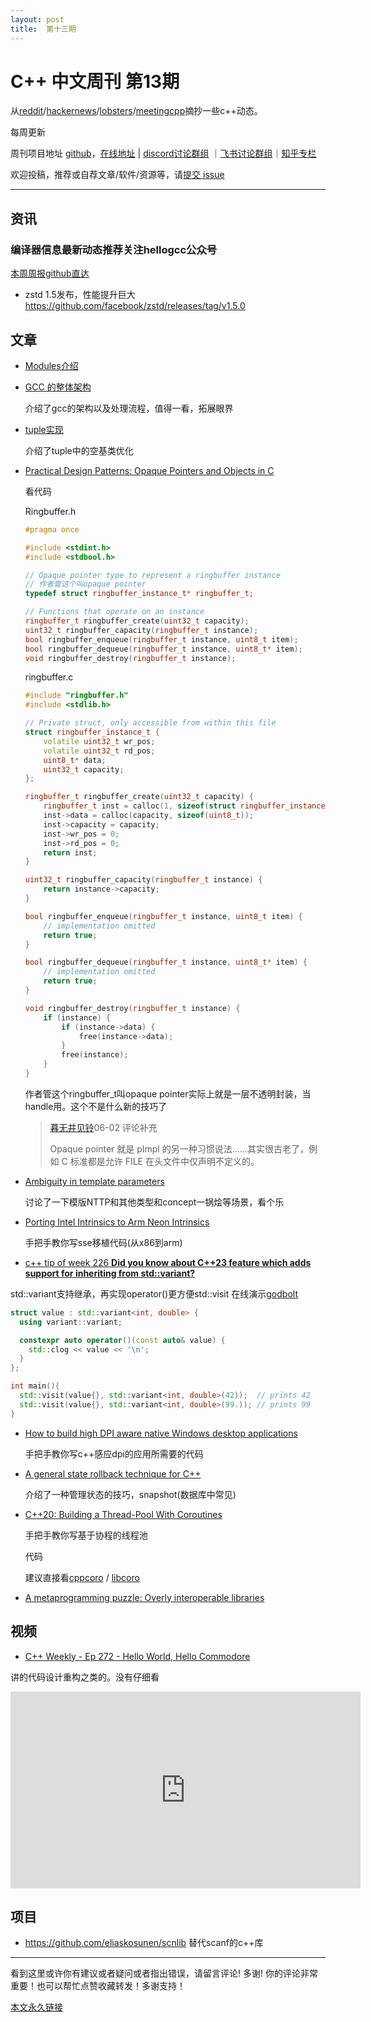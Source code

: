 ```yaml
---
layout: post
title:  第十三期
---
```


# C++ 中文周刊 第13期

从[reddit](https://www.reddit.com/r/cpp/)/[hackernews](https://news.ycombinator.com/)/[lobsters](https://lobste.rs/)/[meetingcpp](https://www.meetingcpp.com/blog/blogroll/)摘抄一些c++动态。

每周更新

周刊项目地址 [github](https://github.com/wanghenshui/cppweeklynews)，[在线地址](https://wanghenshui.github.io/cppweeklynews/) | [discord讨论群组](https://discord.gg/cZ9mXVPGx6) ｜[飞书讨论群组](https://applink.feishu.cn/TeeBWN1D)｜[知乎专栏](https://www.zhihu.com/column/jieyaren)

欢迎投稿，推荐或自荐文章/软件/资源等，请[提交 issue](https://github.com/wanghenshui/cppweeklynews/issues)

---

## 资讯

###  编译器信息最新动态推荐关注hellogcc公众号

[本周周报github直达](https://github.com/hellogcc/osdt-weekly/blob/master/weekly/2021-05-19.md)

- zstd 1.5发布，性能提升巨大 https://github.com/facebook/zstd/releases/tag/v1.5.0

## 文章

- [Modules介绍](https://zhuanlan.zhihu.com/p/373457208)

- [GCC 的整体架构](https://zhuanlan.zhihu.com/p/372526494) 

  介绍了gcc的架构以及处理流程，值得一看，拓展眼界

- [tuple实现](https://zhuanlan.zhihu.com/p/356954012)

  介绍了tuple中的空基类优化

- [Practical Design Patterns: Opaque Pointers and Objects in C](https://interrupt.memfault.com/blog/opaque-pointers)

  看代码

  Ringbuffer.h

  ```c++
  #pragma once
  
  #include <stdint.h>
  #include <stdbool.h>
  
  // Opaque pointer type to represent a ringbuffer instance
  // 作者管这个叫opaque pointer
  typedef struct ringbuffer_instance_t* ringbuffer_t;
  
  // Functions that operate on an instance
  ringbuffer_t ringbuffer_create(uint32_t capacity);
  uint32_t ringbuffer_capacity(ringbuffer_t instance);
  bool ringbuffer_enqueue(ringbuffer_t instance, uint8_t item);
  bool ringbuffer_dequeue(ringbuffer_t instance, uint8_t* item);
  void ringbuffer_destroy(ringbuffer_t instance);
  
  ```

  ringbuffer.c

  ```c++
  #include "ringbuffer.h"
  #include <stdlib.h>
  
  // Private struct, only accessible from within this file
  struct ringbuffer_instance_t {
      volatile uint32_t wr_pos;
      volatile uint32_t rd_pos;
      uint8_t* data;
      uint32_t capacity;
  };
  
  ringbuffer_t ringbuffer_create(uint32_t capacity) {
      ringbuffer_t inst = calloc(1, sizeof(struct ringbuffer_instance_t));
      inst->data = calloc(capacity, sizeof(uint8_t));
      inst->capacity = capacity;
      inst->wr_pos = 0;
      inst->rd_pos = 0;
      return inst;
  }
  
  uint32_t ringbuffer_capacity(ringbuffer_t instance) {
      return instance->capacity;
  }
  
  bool ringbuffer_enqueue(ringbuffer_t instance, uint8_t item) {
      // implementation omitted
      return true;
  }
  
  bool ringbuffer_dequeue(ringbuffer_t instance, uint8_t* item) {
      // implementation omitted
      return true;
  }
  
  void ringbuffer_destroy(ringbuffer_t instance) {
      if (instance) {
          if (instance->data) {
              free(instance->data);
          }
          free(instance);
      }
  }
  ```

   作者管这个ringbuffer_t叫opaque pointer实际上就是一层不透明封装，当handle用。这个不是什么新的技巧了

  > [暮无井见铃](https://www.zhihu.com/people/Kurenai_Misuzu)06-02 评论补充
  >
  > Opaque pointer 就是 pImpl 的另一种习惯说法……其实很古老了，例如 C 标准都是允许 FILE 在头文件中仅声明不定义的。

- [Ambiguity in template parameters](https://brevzin.github.io/c++/2021/05/12/template-ambiguity/)

  讨论了一下模版NTTP和其他类型和concept一锅烩等场景，看个乐

- [Porting Intel Intrinsics to Arm Neon Intrinsics](https://www.codeproject.com/Articles/5301747/Porting-Intel-Intrinsics-to-Arm-Neon-Intrinsics) 

  手把手教你写sse移植代码(从x86到arm)

-   [c++ tip of week 226 **Did you know about C++23 feature which adds support for inheriting from std::variant?**](https://github.com/QuantlabFinancial/cpp_tip_of_the_week/blob/master/226.md)

std::variant支持继承，再实现operator()更方便std::visit 在线演示[godbolt](https://godbolt.org/z/oez6McKzn)

```c++
struct value : std::variant<int, double> {
  using variant::variant;

  constexpr auto operator()(const auto& value) {
    std::clog << value << '\n';
  }
};

int main(){
  std::visit(value{}, std::variant<int, double>(42));  // prints 42
  std::visit(value{}, std::variant<int, double>(99.)); // prints 99
}
```

- [How to build high DPI aware native Windows desktop applications](https://mariusbancila.ro/blog/2021/05/19/how-to-build-high-dpi-aware-native-desktop-applications/)

  手把手教你写c++感应dpi的应用所需要的代码

- [A general state rollback technique for C++](https://www.jfgeyelin.com/2021/02/a-general-state-rollback-technique-for-c.html)

  介绍了一种管理状态的技巧，snapshot(数据库中常见)

- [C++20: Building a Thread-Pool With Coroutines](https://blog.eiler.eu/posts/20210512/)

  手把手教你写基于协程的线程池

  代码

  <script src="https://gist.github.com/MichaEiler/b13771a9e0e403d8a0a082072fd14d68.js"></script>

   建议直接看[cppcoro](https://github.com/lewissbaker/cppcoro) / [libcoro](https://github.com/jbaldwin/libcoro)

- [A metaprogramming puzzle: Overly interoperable libraries](https://quuxplusone.github.io/blog/2021/05/19/after-you-no-after-you/)

## 视频

- [C++ Weekly - Ep 272 - Hello World, Hello Commodore](https://www.youtube.com/watch?v=w2L3Vz5X8JU)

讲的代码设计重构之类的。没有仔细看

<iframe width="560" height="315" src="https://www.youtube.com/embed/w2L3Vz5X8JU" title="YouTube video player" frameborder="0" allow="accelerometer; autoplay; clipboard-write; encrypted-media; gyroscope; picture-in-picture" allowfullscreen></iframe>



## 项目

- https://github.com/eliaskosunen/scnlib 替代scanf的c++库


---

看到这里或许你有建议或者疑问或者指出错误，请留言评论! 多谢!  你的评论非常重要！也可以帮忙点赞收藏转发！多谢支持！

[本文永久链接](https://wanghenshui.github.io/cppweeklynews/posts/013.html)
